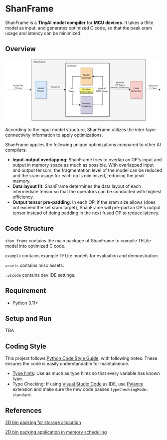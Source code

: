 # ShanFrame

ShanFrame is a **TinyAI model compiler** for **MCU devices**. It takes a tflite model as input, and generates optimized C code, so that the peak sram usage and latency can be minimized. 

## Overview
<p align="center">
    <img src="./assets/figures/Architecture.drawio.png" alt="architecture diagram" width="540">
</p>

According to the input model structure, ShanFrame utilizes the inter-layer connectivity information to apply optimizations. 

ShanFrame applies the following unique optimizations compared to other AI compilers:
- **Input-output overlapping**: ShanFrame tries to overlap an OP's input and output in memory space as much as possible. With overlapped input and output tensors, the fragmentation level of the model can be reduced and the sram usage for each op is minimized, reducing the peak memory.
- **Data layout fit**: ShanFrame determines the data layout of each intermediate tensor so that the operators can be conducted with highest efficiency.
- **Output tensor pre-padding**: In each OP, if the sram size allows (does not exceed the set sram target), ShanFrame will pre-pad an OP's output tensor instead of doing padding in the next fused OP to reduce latency. 

## Code Structure

`shan_frame` contains the main package of ShanFrame to compile TFLite model into optimized C code.

`example` contains example TFLite models for evaluation and demonstration.

`assets` contains misc assets.

`.vscode` contains dev IDE settings.

## Requirement

- Python 3.11+

## Setup and Run

TBA

## Coding Style

This project follows [Python Code Style Guide](https://peps.python.org/pep-0008/), with following notes. These ensures the code is easily understandable for maintainence. 

- [Type hints](https://docs.python.org/3/library/typing.html): Use as much as type hints so that every variable has known type. 
- Type Checking: If using [Visual Studio Code](https://code.visualstudio.com/) as IDE, use [Pylance](https://marketplace.visualstudio.com/items?itemName=ms-python.vscode-pylance) extension and make sure the new code passes `typeCheckingMode: standard`. 

## References

[2D bin packing for storage allocation](http://adambuchsbaum.com/papers/dsa-stoc03.pdf)

[2D bin packing application in memory scheduling](https://arxiv.org/pdf/2305.01497.pdf)